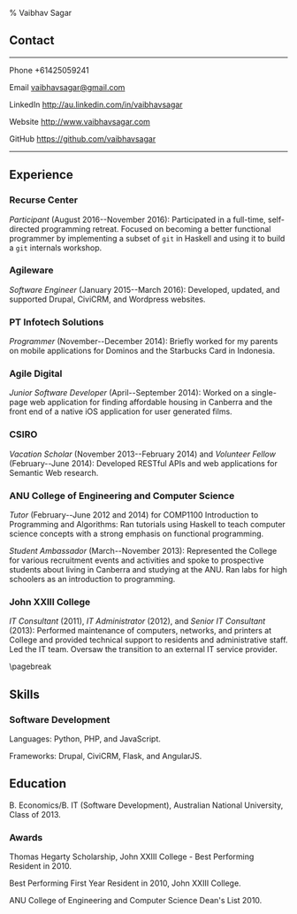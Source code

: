 % Vaibhav Sagar


## Contact ##

-------- ----------------------------------------------------------------------
Phone    +61425059241

Email    <vaibhavsagar@gmail.com>

LinkedIn <http://au.linkedin.com/in/vaibhavsagar>

Website  <http://www.vaibhavsagar.com>

GitHub   <https://github.com/vaibhavsagar>
-------- ----------------------------------------------------------------------

## Experience ##

### Recurse Center ###

*Participant* (August 2016--November 2016): Participated in a full-time,
self-directed programming retreat. Focused on becoming a better functional
programmer by implementing a subset of `git` in Haskell and using it to build a
`git` internals workshop.

### Agileware ###

*Software Engineer* (January 2015--March 2016): Developed, updated, and
supported Drupal, CiviCRM, and Wordpress websites.

### PT Infotech Solutions ###

*Programmer* (November--December 2014): Briefly worked for my parents on mobile
applications for Dominos and the Starbucks Card in Indonesia.

### Agile Digital ###

*Junior Software Developer* (April--September 2014): Worked on a single-page
web application for finding affordable housing in Canberra and the front end
of a native iOS application for user generated films.

### CSIRO ###

*Vacation Scholar* (November 2013--February 2014) and *Volunteer Fellow*
(February--June 2014): Developed RESTful APIs and web applications for
Semantic Web research.

### ANU College of Engineering and Computer Science ###

*Tutor* (February--June 2012 and 2014) for COMP1100 Introduction to Programming
and Algorithms: Ran tutorials using Haskell to teach computer science concepts
with a strong emphasis on functional programming.

*Student Ambassador* (March--November 2013): Represented the College for
various recruitment events and activities and spoke to prospective students
about living in Canberra and studying at the ANU. Ran labs for high schoolers
as an introduction to programming.

### John XXIII College ###

*IT Consultant* (2011), *IT Administrator* (2012), and *Senior IT Consultant*
(2013): Performed maintenance of computers, networks, and printers at College
and provided technical support to residents and administrative staff. Led the
IT team. Oversaw the transition to an external IT service provider.

\pagebreak

## Skills ##

### Software Development ###

Languages: Python, PHP, and JavaScript.

Frameworks: Drupal, CiviCRM, Flask, and AngularJS.

## Education ##

B. Economics/B. IT (Software Development), Australian National University,
Class of 2013.

### Awards ###

Thomas Hegarty Scholarship, John XXIII College - Best Performing Resident in
2010.

Best Performing First Year Resident in 2010, John XXIII College.

ANU College of Engineering and Computer Science Dean's List 2010.
